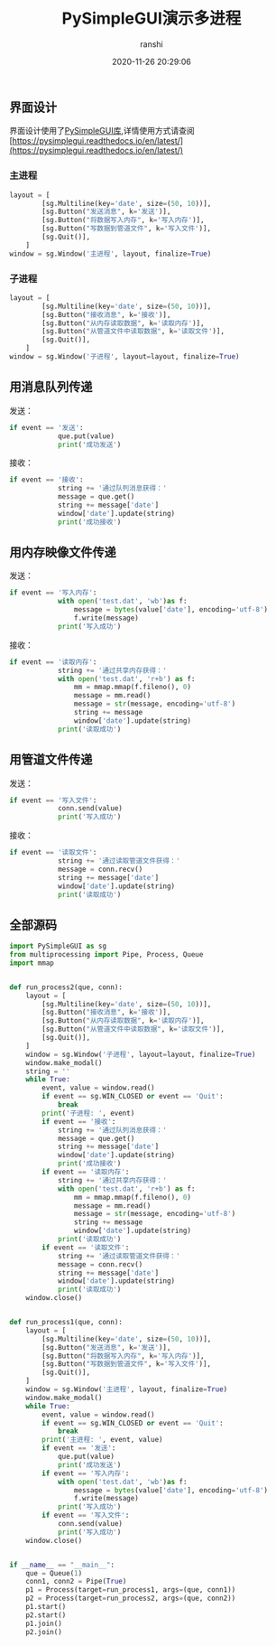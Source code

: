 ﻿---
title: PySimpleGUI演示多进程
date: 2020-11-26 20:29:06
author: ranshi
avatar: https://cdn.jsdelivr.net/gh/Zranshi/CDN@1.0/img/custom/avatar.jpg
authorLink: https://github.com/Zranshi
authorAbout: 成为更好的自己，才能守护最好的你
authorDesc: 
categories: 技术
comments: true
tags: 
 - Python
 - 进程
 - PySimpleGUI
keywords: Python
description: 通过PySimpleGUI演示进程的通信
photos: https://cdn.jsdelivr.net/gh/Zranshi/CDN@1.3/2020.11.08/56.jpg
---

## 界面设计

界面设计使用了[PySimpleGUI库](https://github.com/PySimpleGUI/PySimpleGUI),详情使用方式请查阅[https://pysimplegui.readthedocs.io/en/latest/](https://pysimplegui.readthedocs.io/en/latest/)

### 主进程

```py
layout = [
        [sg.Multiline(key='date', size=(50, 10))],
        [sg.Button("发送消息", k='发送')],
        [sg.Button("将数据写入内存", k='写入内存')],
        [sg.Button("写数据到管道文件", k='写入文件')],
        [sg.Quit()],
    ]
window = sg.Window('主进程', layout, finalize=True)
```

### 子进程

```python
layout = [
        [sg.Multiline(key='date', size=(50, 10))],
        [sg.Button("接收消息", k='接收')],
        [sg.Button("从内存读取数据", k='读取内存')],
        [sg.Button("从管道文件中读取数据", k='读取文件')],
        [sg.Quit()],
    ]
window = sg.Window('子进程', layout=layout, finalize=True)
```

## 用消息队列传递

发送：

```python
if event == '发送':
            que.put(value)
            print('成功发送')
```

接收：

```python
if event == '接收':
            string += '通过队列消息获得：'
            message = que.get()
            string += message['date']
            window['date'].update(string)
            print('成功接收')
```

## 用内存映像文件传递

发送：

```python
if event == '写入内存':
            with open('test.dat', 'wb')as f:
                message = bytes(value['date'], encoding='utf-8')
                f.write(message)
            print('写入成功')
```

接收：

```python
if event == '读取内存':
            string += '通过共享内存获得：'
            with open('test.dat', 'r+b') as f:
                mm = mmap.mmap(f.fileno(), 0)
                message = mm.read()
                message = str(message, encoding='utf-8')
                string += message
                window['date'].update(string)
            print('读取成功')
```

## 用管道文件传递

发送：

```python
if event == '写入文件':
            conn.send(value)
            print('写入成功')
```

接收：

```python
if event == '读取文件':
            string += '通过读取管道文件获得：'
            message = conn.recv()
            string += message['date']
            window['date'].update(string)
            print('读取成功')
```

## 全部源码

```python
import PySimpleGUI as sg
from multiprocessing import Pipe, Process, Queue
import mmap


def run_process2(que, conn):
    layout = [
        [sg.Multiline(key='date', size=(50, 10))],
        [sg.Button("接收消息", k='接收')],
        [sg.Button("从内存读取数据", k='读取内存')],
        [sg.Button("从管道文件中读取数据", k='读取文件')],
        [sg.Quit()],
    ]
    window = sg.Window('子进程', layout=layout, finalize=True)
    window.make_modal()
    string = ''
    while True:
        event, value = window.read()
        if event == sg.WIN_CLOSED or event == 'Quit':
            break
        print('子进程: ', event)
        if event == '接收':
            string += '通过队列消息获得：'
            message = que.get()
            string += message['date']
            window['date'].update(string)
            print('成功接收')
        if event == '读取内存':
            string += '通过共享内存获得：'
            with open('test.dat', 'r+b') as f:
                mm = mmap.mmap(f.fileno(), 0)
                message = mm.read()
                message = str(message, encoding='utf-8')
                string += message
                window['date'].update(string)
            print('读取成功')
        if event == '读取文件':
            string += '通过读取管道文件获得：'
            message = conn.recv()
            string += message['date']
            window['date'].update(string)
            print('读取成功')
    window.close()


def run_process1(que, conn):
    layout = [
        [sg.Multiline(key='date', size=(50, 10))],
        [sg.Button("发送消息", k='发送')],
        [sg.Button("将数据写入内存", k='写入内存')],
        [sg.Button("写数据到管道文件", k='写入文件')],
        [sg.Quit()],
    ]
    window = sg.Window('主进程', layout, finalize=True)
    window.make_modal()
    while True:
        event, value = window.read()
        if event == sg.WIN_CLOSED or event == 'Quit':
            break
        print('主进程: ', event, value)
        if event == '发送':
            que.put(value)
            print('成功发送')
        if event == '写入内存':
            with open('test.dat', 'wb')as f:
                message = bytes(value['date'], encoding='utf-8')
                f.write(message)
            print('写入成功')
        if event == '写入文件':
            conn.send(value)
            print('写入成功')
    window.close()


if __name__ == "__main__":
    que = Queue(1)
    conn1, conn2 = Pipe(True)
    p1 = Process(target=run_process1, args=(que, conn1))
    p2 = Process(target=run_process2, args=(que, conn2))
    p1.start()
    p2.start()
    p1.join()
    p2.join()

```
